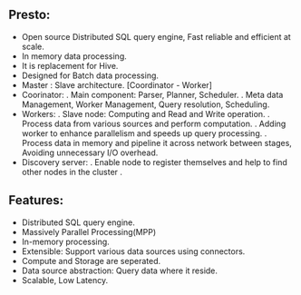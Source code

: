 Presto:
------
  - Open source Distributed SQL query engine, Fast reliable and efficient at scale.
  - In memory data processing.
  - It is replacement for Hive.
  - Designed for Batch data processing.
  - Master : Slave architecture. [Coordinator - Worker]
  - Coorinator:
    . Main component: Parser, Planner, Scheduler.
    . Meta data Management, Worker Management, Query resolution, Scheduling.
  - Workers:
    . Slave node: Computing and Read and Write operation.
    . Process data from various sources and perform computation.
    . Adding worker to enhance parallelism and speeds up query processing.
    . Process data in memory and pipeline it across network between stages, Avoiding unnecessary I/O overhead.
  - Discovery server:
    . Enable node to register themselves and help to find other nodes in the cluster
    . 

Features:
---------
  - Distributed SQL query engine.
  - Massively Parallel Processing(MPP)
  - In-memory processing.
  - Extensible: Support various data sources using connectors.
  - Compute and Storage are seperated.
  - Data source abstraction: Query data where it reside.
  - Scalable, Low Latency.


    
  
